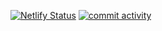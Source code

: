 [![Netlify Status](https://api.netlify.com/api/v1/badges/1c406493-f410-430e-b24e-1ec270eb3740/deploy-status)](https://app.netlify.com/sites/inver-portfolio/deploys)
[![commit activity](https://img.shields.io/github/commit-activity/m/invermn/portfolio)](https://github.com/invermn/portfolio)